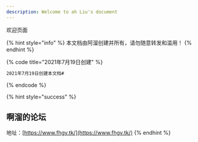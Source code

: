 ```yaml
---
description: Welcome to ah Liu's document
---
```

   欢迎页面


{% hint style="info" %}
&#x20;本文档由阿溜创建并所有，请勿随意转发和滥用！
{% endhint %}

{% code title="2021年7月19日创建" %}
```bash
2021年7月19日创建本文档#
```
{% endcode %}

{% hint style="success" %}
## 啊溜的论坛

地址：[https://www.fhgv.tk/](https://www.fhgv.tk/)
{% endhint %}
